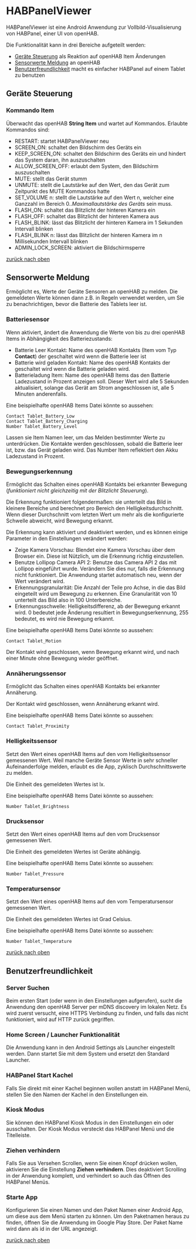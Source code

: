 # <a name="top"/>HABPanelViewer

HABPanelViewer ist eine Android Anwendung zur Vollbild-Visualisierung von HABPanel, einer UI von openHAB.

Die Funktionalität kann in drei Bereiche aufgeteilt werden:
- [Geräte Steuerung](#control) als Reaktion auf openHAB Item Änderungen
- [Sensorwerte Meldung](#reporting) an openHAB
- [Benutzerfreundlichkeit](#usability) macht es einfacher HABPanel auf einem Tablet zu benutzen

## <a name="control"/>Geräte Steuerung
### Kommando Item
Überwacht das openHAB **String Item** und wartet auf Kommandos. Erlaubte Kommandos sind:
* RESTART: startet HABPanelViewer neu
* SCREEN_ON: schaltet den Bildschirm des Geräts ein
* KEEP_SCREEN_ON: schaltet den Bildschirm des Geräts ein und hindert das System daran, ihn auszuschalten
* ALLOW_SCREEN_OFF: erlaubt dem System, den Bildschirm auszuschalten
* MUTE: stellt das Gerät stumm
* UNMUTE: stellt die Lautstärke auf den Wert, den das Gerät zum Zeitpunkt des MUTE Kommandos hatte
* SET_VOLUME n: stellt die Lautstärke auf den Wert n, welcher eine Ganzzahl im Bereich 0.._Maximallautstärke des Geräts_ sein muss.
* FLASH_ON: schaltet das Blitzlicht der hinteren Kamera ein
* FLASH_OFF: schaltet das Blitzlicht der hinteren Kamera aus
* FLASH_BLINK: lässt das Blitzlicht der hinteren Kamera im 1 Sekunden Intervall blinken
* FLASH_BLINK n: lässt das Blitzlicht der hinteren Kamera im n Millisekunden Intervall blinken
* ADMIN_LOCK_SCREEN: aktiviert die Bildschirmsperre

[zurück nach oben](#top)

## <a name="reporting"/>Sensorwerte Meldung
Ermöglicht es, Werte der Geräte Sensoren an openHAB zu melden. Die gemeldeten Werte können dann z.B. in Regeln verwendet werden, um Sie zu benachrichtigen, bevor die Batterie des Tablets leer ist. 

### Batteriesensor
Wenn aktiviert, ändert die Anwendung die Werte von bis zu drei openHAB Items in Abhängigkeit des Batteriezustands:
- Batterie Leer Kontakt: Name des openHAB Kontakts (Item vom Typ **Contact**) der geschaltet wird wenn die Batterie leer ist
- Batterie wird geladen Kontakt: Name des openHAB Kontakts der geschaltet wird wenn die Batterie geladen wird.
- Batterieladung Item: Name des openHAB Items das den Batterie Ladezustand in Prozent anzeigen soll. Dieser Wert wird alle 5 Sekunden aktualisiert, solange das Gerät am Strom angeschlossen ist, alle 5 Minuten anderenfalls. 

Eine beispielhafte openHAB Items Datei könnte so aussehen:

    Contact Tablet_Battery_Low
    Contact Tablet_Battery_Charging
    Number Tablet_Battery_Level

Lassen sie Item Namen leer, um das Melden bestimmter Werte zu unterdrücken. Die Kontakte werden geschlossen, sobald die Batterie leer ist, bzw. das Gerät geladen wird.
Das Number Item reflektiert den Akku Ladezustand in Prozent.

### Bewegungserkennung
Ermöglicht das Schalten eines openHAB Kontakts bei erkannter Bewegung (_funktioniert nicht gleichzeitig mit der Blitzlicht Steuerung_).

Die Erkennung funktioniert folgendermaßen: sie unterteilt das Bild in kleinere Bereiche und berechnet pro Bereich den Helligkeitsdurchschnitt. Wenn dieser Durchschnitt vom letzten Wert um mehr als die konfigurierte Schwelle abweicht,
wird Bewegung erkannt.

Die Erkennung kann aktiviert und deaktiviert werden, und es können einige Parameter in den Einstellungen verändert werden:
- Zeige Kamera Vorschau: Blendet eine Kamera Vorschau über dem Browser ein. Diese ist Nützlich, um die Erkennung richtig einzustellen.
- Benutze Lollipop Camera API 2: Benutze das Camera API 2 das mit Lollipop eingeführt wurde. Verändern Sie dies nur, falls die Erkennung nicht funktioniert. Die Anwendung startet automatisch neu, wenn der Wert verändert wird.
- Erkennungsgranularität: Die Anzahl der Teile pro Achse, in die das Bild eingeteilt wird um Bewegung zu erkennen. Eine Granularität von 10 unterteilt das Bild also in 100 Unterbereiche. 
- Erkennungsschwelle: Helligkeitsdifferenz, ab der Bewegung erkannt wird. 0 bedeutet jede Änderung resultiert in Bewegungserkennung, 255 bedeutet, es wird nie Bewegung erkannt.   

Eine beispielhafte openHAB Items Datei könnte so aussehen:

    Contact Tablet_Motion

Der Kontakt wird geschlossen, wenn Bewegung erkannt wird, und nach einer Minute ohne Bewegung wieder geöffnet.

### Annäherungssensor
Ermöglicht das Schalten eines openHAB Kontakts bei erkannter Annäherung.

Der Kontakt wird geschlossen, wenn Annäherung erkannt wird.

Eine beispielhafte openHAB Items Datei könnte so aussehen:

    Contact Tablet_Proximity

### Helligkeitssensor
Setzt den Wert eines openHAB Items auf den vom Helligkeitssensor gemessenen Wert. Weil manche Geräte Sensor Werte in sehr schneller Aufeinanderfolge melden, erlaubt es die App, zyklisch Durchschnittswerte zu melden.

Die Einheit des gemeldeten Wertes ist lx.

Eine beispielhafte openHAB Items Datei könnte so aussehen:

    Number Tablet_Brightness

### Drucksensor
Setzt den Wert eines openHAB Items auf den vom Drucksensor gemessenen Wert.

Die Einheit des gemeldeten Wertes ist Geräte abhängig.

Eine beispielhafte openHAB Items Datei könnte so aussehen:

    Number Tablet_Pressure

### Temperatursensor
Setzt den Wert eines openHAB Items auf den vom Temperatursensor gemessenen Wert.

Die Einheit des gemeldeten Wertes ist Grad Celsius.

Eine beispielhafte openHAB Items Datei könnte so aussehen:

    Number Tablet_Temperature

[zurück nach oben](#top)

## <a name="usability"/>Benutzerfreundlichkeit 
### Server Suchen
Beim ersten Start (oder wenn in den Einstellungen aufgerufen), sucht die Anwendung den openHAB Server per mDNS discovery im lokalen Netz.
Es wird zuerst versucht, eine HTTPS Verbindung zu finden, und falls das nicht funktioniert, wird auf HTTP zurück gegriffen.

### Home Screen / Launcher Funktionalität
Die Anwendung kann in den Android Settings als Launcher eingestellt werden. Dann startet Sie mit dem System und ersetzt den Standard Launcher.  

### HABPanel Start Kachel
Falls Sie direkt mit einer Kachel beginnen wollen anstatt im HABPanel Menü, stellen Sie den Namen der Kachel in den Einstellungen ein.

### Kiosk Modus
Sie können den HABPanel Kiosk Modus in den Einstellungen ein oder ausschalten. Der Kiosk Modus versteckt das HABPanel Menü und die Titelleiste.

### Ziehen verhindern
Falls Sie aus Versehen Scrollen, wenn Sie einen Knopf drücken wollen, aktivieren Sie die Einstellung **Ziehen verhindern**. Dies deaktiviert Scrolling in der Anwendung komplett, und verhindert so auch das Öffnen des HABPanel Menüs.

### Starte App
Konfigurieren Sie einen Namen und den Paket Namen einer Android App, um diese aus dem Menü starten zu können. Um den Paketnamen heraus zu finden, öffnen Sie die Anwendung im Google Play Store. Der Paket Name wird dann als id in der URL angezeigt.

[zurück nach oben](#top)
